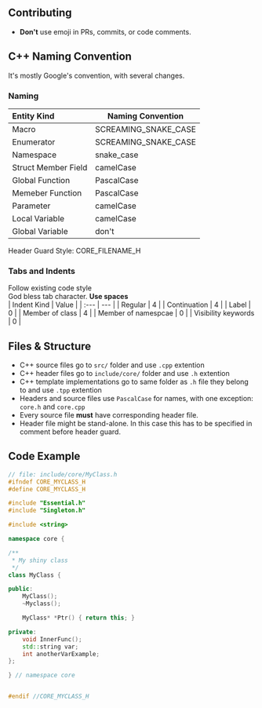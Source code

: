 ## Contributing
- __Don't__ use emoji in PRs, commits, or code comments.  


## C++ Naming Convention 

It's mostly Google's convention, with several changes.

### Naming 
| Entity Kind | Naming Convention |
| :--- | --- |
| Macro | SCREAMING_SNAKE_CASE |
| Enumerator | SCREAMING_SNAKE_CASE |
| Namespace | snake_case |
| Struct Member Field | camelCase |
| Global Function | PascalCase |
| Memeber Function | PascalCase |
| Parameter | camelCase |
| Local Variable | camelCase |
| Global Variable | don't | 

Header Guard Style: CORE_FILENAME_H


### Tabs and Indents
Follow existing code style  
God bless tab character. __Use spaces__  
| Indent Kind | Value | 
| :--- | --- |
| Regular | 4 | 
| Continuation  | 4 |
| Label | 0 | 
| Member of class | 4 |
| Member of namespcae | 0 |
| Visibility keywords | 0 |


## Files & Structure 

- C++ source files go to `src/` folder and use `.cpp` extention
- C++ header files go to `include/core/` folder and use `.h` extention
- C++ template implementations go to same folder as `.h` file they belong to and use `.tpp` extention
- Headers and source files use `PascalCase` for names, with one exception: `core.h` and `core.cpp`
- Every source file __must__ have corresponding header file. 
- Header file might be stand-alone. In this case this has to be specified in comment before header guard.


## Code Example 
```c++
// file: include/core/MyClass.h
#ifndef CORE_MYCLASS_H
#define CORE_MYCLASS_H

#include "Essential.h"
#include "Singleton.h"

#include <string>

namespace core {

/** 
 * My shiny class
 */
class MyClass {

public:
    MyClass();
    ~Myclass();

    MyClass* *Ptr() { return this; }

private:
    void InnerFunc();
    std::string var;
    int anotherVarExample;
};

} // namespace core


#endif //CORE_MYCLASS_H
```

